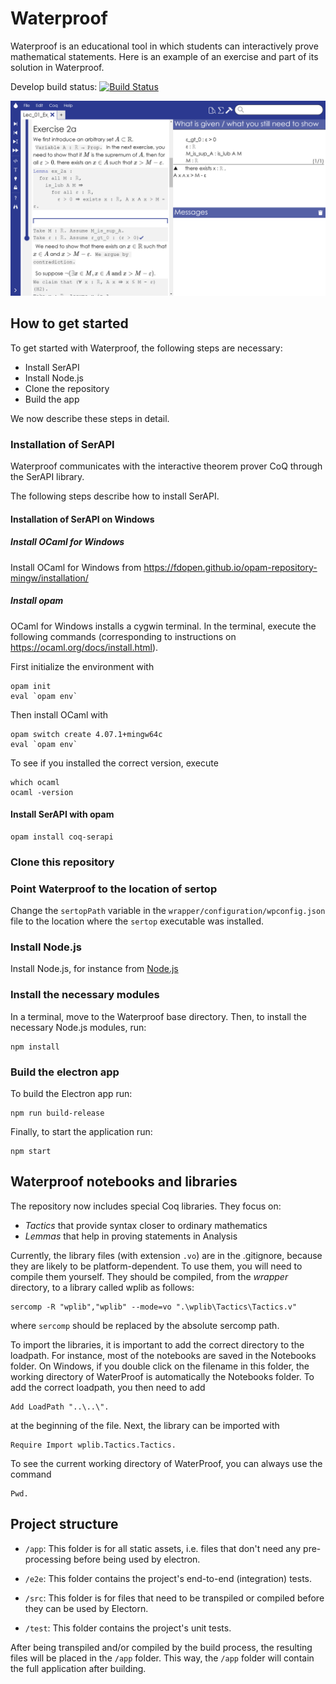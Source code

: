 # Waterproof

Waterproof is an educational tool in which students can interactively prove mathematical statements. Here is an example of an exercise and part of its solution in Waterproof.

Develop build status: [![Build Status](https://travis-ci.org/impermeable/waterproof.svg?branch=develop)](https://travis-ci.org/impermeable/waterproof)

![Screenshot of waterproof](WaterproofScreenshot.png)

## How to get started

To get started with Waterproof, the following steps are necessary:

* Install SerAPI
* Install Node.js
* Clone the repository
* Build the app

We now describe these steps in detail.

### Installation of SerAPI

Waterproof communicates with the interactive theorem prover CoQ through the SerAPI library.

The following steps describe how to install SerAPI.

#### Installation of SerAPI on Windows

##### Install OCaml for Windows 

Install OCaml for Windows from https://fdopen.github.io/opam-repository-mingw/installation/

##### Install opam

OCaml for Windows installs a cygwin terminal. In the terminal, execute the following commands (corresponding to instructions on https://ocaml.org/docs/install.html).

First initialize the environment with
```
opam init
eval `opam env`
```

Then install OCaml with
```
opam switch create 4.07.1+mingw64c 
eval `opam env`
```
To see if you installed the correct version, execute
```
which ocaml
ocaml -version
```

#### Install SerAPI with opam

```
opam install coq-serapi
```

### Clone this repository

### Point Waterproof to the location of sertop

Change the `sertopPath` variable in the `wrapper/configuration/wpconfig.json` file to the location where the `sertop` executable was installed.

### Install Node.js

Install Node.js, for instance from [Node.js](https://nodejs.org/en/download/)

### Install the necessary modules

In a terminal, move to the Waterproof base directory. Then, to install the necessary Node.js modules, run:
```
npm install
```

### Build the electron app

To build the Electron app run:
```
npm run build-release
```

Finally, to start the application run:
```
npm start
```

## Waterproof notebooks and libraries

The repository now includes special Coq libraries. They focus on:

* *Tactics* that provide syntax closer to ordinary mathematics
* *Lemmas* that help in proving statements in Analysis

Currently, the library files (with extension `.vo`) are in the .gitignore, because they are likely to be platform-dependent. To use them, you will need to compile them yourself. 
They should be compiled, from the *wrapper* directory, to a library called wplib as follows:

```
sercomp -R "wplib","wplib" --mode=vo ".\wplib\Tactics\Tactics.v"
```

where `sercomp` should be replaced by the absolute sercomp path.

To import the libraries, it is important to add the correct directory to the loadpath. For instance, 
most of the notebooks are saved in the Notebooks folder. On Windows, if you double click on the filename in this folder, the working directory of WaterProof is automatically the Notebooks folder. To add the correct loadpath, you then need to add

```
Add LoadPath "..\..\".
```

at the beginning of the file. Next, the library can be imported with

```
Require Import wplib.Tactics.Tactics.
```

To see the current working directory of WaterProof, you can always use the command 

```
Pwd.
```

## Project structure
* `/app`:
This folder is for all static assets, i.e. files that don't need any pre-processing before being used by electron.

* `/e2e`:
This folder contains the project's end-to-end (integration) tests.

* `/src`:
This folder is for files that need to be transpiled or compiled before they can be used by Electorn.

* `/test`:
This folder contains the project's unit tests.

After being transpiled and/or compiled by the build process, the resulting files will be placed in the `/app` folder.
This way, the `/app` folder will contain the full application after building.
